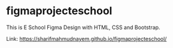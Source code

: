 # figmaprojecteschool
This is E School Figma Design with HTML, CSS and Bootstrap.

Link: https://sharifmahmudnayem.github.io/figmaprojecteschool/
